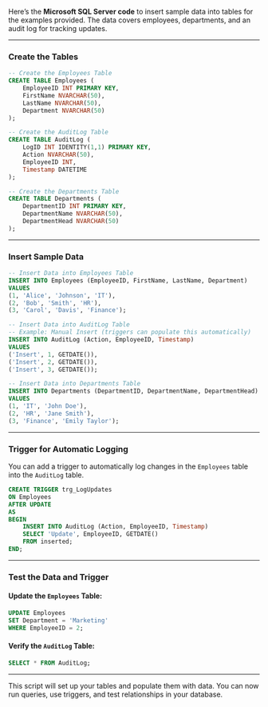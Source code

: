 Here’s the **Microsoft SQL Server code** to insert sample data into tables for the examples provided. The data covers employees, departments, and an audit log for tracking updates.

---

### **Create the Tables**

```sql
-- Create the Employees Table
CREATE TABLE Employees (
    EmployeeID INT PRIMARY KEY,
    FirstName NVARCHAR(50),
    LastName NVARCHAR(50),
    Department NVARCHAR(50)
);

-- Create the AuditLog Table
CREATE TABLE AuditLog (
    LogID INT IDENTITY(1,1) PRIMARY KEY,
    Action NVARCHAR(50),
    EmployeeID INT,
    Timestamp DATETIME
);

-- Create the Departments Table
CREATE TABLE Departments (
    DepartmentID INT PRIMARY KEY,
    DepartmentName NVARCHAR(50),
    DepartmentHead NVARCHAR(50)
);
```

---

### **Insert Sample Data**

```sql
-- Insert Data into Employees Table
INSERT INTO Employees (EmployeeID, FirstName, LastName, Department)
VALUES
(1, 'Alice', 'Johnson', 'IT'),
(2, 'Bob', 'Smith', 'HR'),
(3, 'Carol', 'Davis', 'Finance');

-- Insert Data into AuditLog Table
-- Example: Manual Insert (triggers can populate this automatically)
INSERT INTO AuditLog (Action, EmployeeID, Timestamp)
VALUES
('Insert', 1, GETDATE()),
('Insert', 2, GETDATE()),
('Insert', 3, GETDATE());

-- Insert Data into Departments Table
INSERT INTO Departments (DepartmentID, DepartmentName, DepartmentHead)
VALUES
(1, 'IT', 'John Doe'),
(2, 'HR', 'Jane Smith'),
(3, 'Finance', 'Emily Taylor');
```

---

### **Trigger for Automatic Logging**

You can add a trigger to automatically log changes in the `Employees` table into the `AuditLog` table.

```sql
CREATE TRIGGER trg_LogUpdates
ON Employees
AFTER UPDATE
AS
BEGIN
    INSERT INTO AuditLog (Action, EmployeeID, Timestamp)
    SELECT 'Update', EmployeeID, GETDATE()
    FROM inserted;
END;
```

---

### **Test the Data and Trigger**

#### Update the `Employees` Table:

```sql
UPDATE Employees
SET Department = 'Marketing'
WHERE EmployeeID = 2;
```

#### Verify the `AuditLog` Table:

```sql
SELECT * FROM AuditLog;
```

---

This script will set up your tables and populate them with data. You can now run queries, use triggers, and test relationships in your database.
